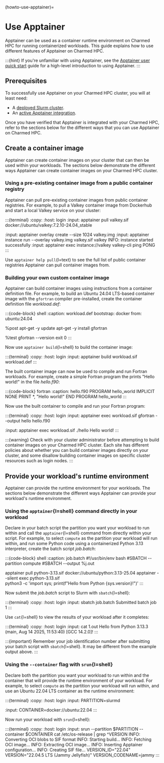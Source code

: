 (howto-use-apptainer)=
# Use Apptainer

Apptainer can be used as a container runtime environment on Charmed HPC for running
containerized workloads. This guide explains how to use different features of Apptainer
on Charmed HPC.

:::{hint}
If you're unfamiliar with using Apptainer, see the [Apptainer user quick start](https://apptainer.org/docs/user/latest/quick_start.html)
guide for a high-level introduction to using Apptainer.
:::

## Prerequisites

To successfully use Apptainer on your Charmed HPC cluster, you will at least need:

- A [deployed Slurm cluster](#howto-setup-deploy-slurm).
- An [active Apptainer integration](#howto-manage-integrate-with-apptainer).

Once you have verified that Apptainer is integrated with your Charmed HPC, refer
to the sections below for the different ways that you can use Apptainer on Charmed HPC.

## Create a container image

Apptainer can create container images on your cluster that can then be used within
your workloads. The sections below demonstrate the different ways Apptainer can create
container images on your Charmed HPC cluster.

### Using a pre-existing container image from a public container registry

Apptainer can pull pre-existing container images from public container registries.
For example, to pull a Valkey container image from Dockerhub and start a local
Valkey service on your cluster:

:::{terminal}
:copy:
:host: login
:input: apptainer pull valkey.sif docker://ubuntu/valkey:7.2.10-24.04_stable

:input: apptainer overlay create --size 1024 valkey.img
:input: apptainer instance run --overlay valkey.img valkey.sif valkey
INFO:    instance started successfully
:input: apptainer exec instance://valkey valkey-cli ping
PONG
:::

Use `apptainer help pull`{l=text} to see the full list of public container registries
Apptainer can pull container images from.

### Building your own custom container image

Apptainer can build container images using instructions from a container definition file.
For example, to build an Ubuntu 24.04 LTS-based container image with the `gfortran` compiler
pre-installed, create the container definition file _workload.def_:

:::{code-block} shell
:caption: workload.def
bootstrap: docker
from: ubuntu:24.04

%post
    apt-get -y update
    apt-get -y install gfortran

%test
    gfortran --version
    exit 0
:::

Now use `apptainer build`{l=shell} to build the container image:

:::{terminal}
:copy:
:host: login
:input: apptainer build workload.sif workload.def
:::

The built container image can now be used to compile and run Fortran workloads. For
example, create a simple Fortran program the prints "Hello world!" in the file _hello.f90_:

:::{code-block} fortran
:caption: hello.f90
PROGRAM hello_world
  IMPLICIT NONE
  PRINT *, "Hello world!"
END PROGRAM hello_world
:::

Now use the built container to compile and run your Fortran program:

:::{terminal}
:copy:
:host: login
:input: apptainer exec workload.sif gfortran --output hello hello.f90

:input: apptainer exec workload.sif ./hello
Hello world!
:::

:::{warning}
Check with your cluster administrator before attempting to build container images
on your Charmed HPC cluster. Each site has different policies about whether you
can build container images directly on your cluster, and some disallow
building container images on specific cluster resources such as login nodes.
:::

## Provide your workload's runtime environment

Apptainer can provide the runtime environment for your workloads.
The sections below demonstrate the different ways Apptainer can provide
your workload's runtime environment.

### Using the `apptainer`{l=shell} command directly in your workload

Declare in your batch script the partition you want your workload to run within and call the
`apptainer`{l=shell} command from directly within your script. For example, to select `compute`
as the partition your workload will run within, and run some Python code using a containerized
Python 3.13 interpreter, create the batch script _job.batch_:

:::{code-block} shell
:caption: job.batch
#!/usr/bin/env bash
#SBATCH --partition compute
#SBATCH --output %j.out

apptainer pull python-3.13.sif docker://ubuntu/python:3.13-25.04
apptainer --silent exec python-3.13.sif \
  python3 -c 'import sys; print(f"Hello from Python {sys.version}!")'
:::

Now submit the _job.batch_ script to Slurm with `sbatch`{l=shell}:

:::{terminal}
:copy:
:host: login
:input: sbatch job.batch
Submitted batch job 1
:::

Use `cat`{l=shell} to view the results of your workload after it completes:

:::{terminal}
:copy:
:host: login
:input: cat 1.out
Hello from Python 3.13.3 (main, Aug 14 2025, 11:53:40) [GCC 14.2.0]!
:::

:::{important}
Remember your job identification number after submitting your batch script
with `sbatch`{l=shell}. It may be different from the example output above.
:::

[//]: # (TODO: Uncomment once https://github.com/charmed-hpc/slurm-charms/issues/143 is fixed.)
<!--
### Using the `--container` flag with `sbatch`{l=shell}

Declare in your batch script's front matter both the partition you want your workload to run within
and the container that will provide the runtime environment of your workload. For example, to create
a batch script with `compute ` selected as the partition your workload will run
within, and use a container with Python 3.13 pre-installed as the runtime environment:

:::{code-block} shell
#!/usr/bin/env bash
#SBATCH --partition compute
#SBATCH --container docker://ubuntu/python:3.13-25.04
#SBATCH --output stdout-%j.log

python3 --version
:::

Now submit your batch script using the `sbatch`{l=shell} command:

:::{terminal}
:copy:
:host: login
:input: sbatch my-job.batch
:::
-->

### Using the `--container` flag with `srun`{l=shell}

Declare both the partition you want your workload to run within and the container that
will provide the runtime environment of your workload. For example, to select `compute`
as the partition your workload will run within, and use an Ubuntu 22.04 LTS container
as the runtime environment:

:::{terminal}
:copy:
:host: login
:input: PARTITION=slurmd

:input: CONTAINER=docker://ubuntu:22.04
:::

Now run your workload with `srun`{l=shell}:

:::{terminal}
:copy:
:host: login
:input: srun --partition $PARTITION --container $CONTAINER cat /etc/os-release | grep ^VERSION
INFO:    Converting OCI blobs to SIF format
INFO:    Starting build...
INFO:    Fetching OCI image...
INFO:    Extracting OCI image...
INFO:    Inserting Apptainer configuration...
INFO:    Creating SIF file...
VERSION_ID="22.04"
VERSION="22.04.5 LTS (Jammy Jellyfish)"
VERSION_CODENAME=jammy
:::







